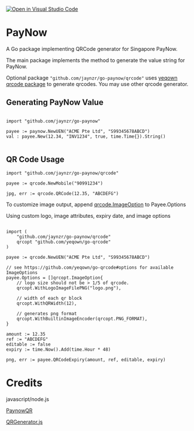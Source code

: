 [![Open in Visual Studio Code](https://open.vscode.dev/badges/open-in-vscode.svg)](https://open.vscode.dev/go-paynow/paynow)

# PayNow
A Go package implementing QRCode generator for Singapore PayNow.

The main package implements the method to generate the value string for PayNow.

Optional package `"github.com/jaynzr/go-paynow/qrcode"` uses [yeqown qrcode package](https://github.com/yeqown/go-qrcode) to generate qrcodes. You may use other qrcode generator.

## Generating PayNow Value
```golang

import "github.com/jaynzr/go-paynow"

payee := paynow.NewUEN("ACME Pte Ltd", "S99345678ABCD")
val : payee.New(12.34, "INV1234", true, time.Time{}).String()


```

## QR Code Usage
```golang
import "github.com/jaynzr/go-paynow/qrcode"

payee := qrcode.NewMobile("90991234")

jpg, err := qrcode.QRCode(12.35, "ABCDEFG")
```

To customize image output, append [qrcode.ImageOption](https://github.com/yeqown/go-qrcode#options) to Payee.Options

Using custom logo, image attributes, expiry date, and image options
```golang

import (
    "github.com/jaynzr/go-paynow/qrcode"
	qrcopt "github.com/yeqown/go-qrcode"
)

payee := qrcode.NewUEN("ACME Pte Ltd", "S99345678ABCD")

// see https://github.com/yeqown/go-qrcode#options for available ImageOptions
payee.Options = []qrcopt.ImageOption{
    // logo size should not be > 1/5 of qrcode.
    qrcopt.WithLogoImageFilePNG("logo.png"),

    // width of each qr block
    qrcopt.WithQRWidth(12),

    // generates png format
    qrcopt.WithBuiltinImageEncoder(qrcopt.PNG_FORMAT),
}

amount := 12.35
ref := "ABCDEFG"
editable := false
expiry := time.Now().Add(time.Hour * 48)

png, err := payee.QRCodeExpiry(amount, ref, editable, expiry)

```

# Credits
javascript/node.js

[PaynowQR](https://github.com/ThunderQuoteTeam/PaynowQR)

[QRGenerator.js](https://github.com/jtaych/PayNow-QR-Javascript/blob/master/QRGenerator.js)